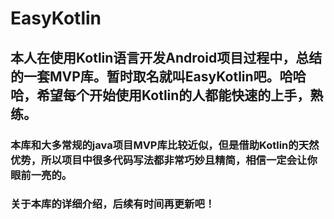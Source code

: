 # EasyKotlin

## 本人在使用Kotlin语言开发Android项目过程中，总结的一套MVP库。暂时取名就叫EasyKotlin吧。哈哈哈，希望每个开始使用Kotlin的人都能快速的上手，熟练。

### 本库和大多常规的java项目MVP库比较近似，但是借助Kotlin的天然优势，所以项目中很多代码写法都非常巧妙且精简，相信一定会让你眼前一亮的。

### 关于本库的详细介绍，后续有时间再更新吧！